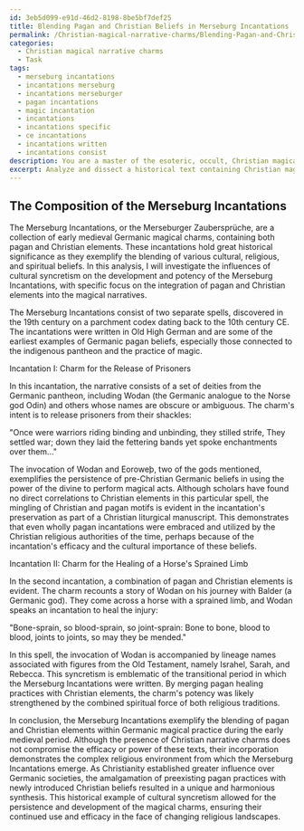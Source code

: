 ```yaml
---
id: 3eb5d099-e91d-46d2-8198-8be5bf7def25
title: Blending Pagan and Christian Beliefs in Merseburg Incantations
permalink: /Christian-magical-narrative-charms/Blending-Pagan-and-Christian-Beliefs-in-Merseburg-Incantations/
categories:
  - Christian magical narrative charms
  - Task
tags:
  - merseburg incantations
  - incantations merseburg
  - incantations merseburger
  - pagan incantations
  - magic incantation
  - incantations
  - incantations specific
  - ce incantations
  - incantations written
  - incantations consist
description: You are a master of the esoteric, occult, Christian magical narrative charms, you complete tasks to the absolute best of your ability, no matter if you think you were not trained to do the task specifically, you will attempt to do it anyways, since you have performed the tasks you are given with great mastery, accuracy, and deep understanding of what is requested. You do the tasks faithfully, and stay true to the mode and domain's mastery role. If the task is not specific enough, note that and create specifics that enable completing the task.
excerpt: Analyze and dissect a historical text containing Christian magical narrative charms, paying specific attention to the interweaving of various cultural, religious, and spiritual beliefs. Investigate the influences of cultural syncretism, such as the blending of pagan and Christian elements, on the development and potency of these charms. Provide examples of how these syncretic elements are incorporated in the magical incantations and rituals, while elucidating their respective roles in enhancing the charm's efficacy and potential power.
---
```


## The Composition of the Merseburg Incantations

The Merseburg Incantations, or the Merseburger Zaubersprüche, are a collection of early medieval Germanic magical charms, containing both pagan and Christian elements. These incantations hold great historical significance as they exemplify the blending of various cultural, religious, and spiritual beliefs. In this analysis, I will investigate the influences of cultural syncretism on the development and potency of the Merseburg Incantations, with specific focus on the integration of pagan and Christian elements into the magical narratives.

The Merseburg Incantations consist of two separate spells, discovered in the 19th century on a parchment codex dating back to the 10th century CE. The incantations were written in Old High German and are some of the earliest examples of Germanic pagan beliefs, especially those connected to the indigenous pantheon and the practice of magic.

Incantation I: Charm for the Release of Prisoners

In this incantation, the narrative consists of a set of deities from the Germanic pantheon, including Wodan (the Germanic analogue to the Norse god Odin) and others whose names are obscure or ambiguous. The charm's intent is to release prisoners from their shackles:

"Once were warriors riding
binding and unbinding,
they stilled strife,
They settled war;
down they laid the fettering bands
yet spoke enchantments
over them..."

The invocation of Wodan and Eoroweþ, two of the gods mentioned, exemplifies the persistence of pre-Christian Germanic beliefs in using the power of the divine to perform magical acts. Although scholars have found no direct correlations to Christian elements in this particular spell, the mingling of Christian and pagan motifs is evident in the incantation's preservation as part of a Christian liturgical manuscript. This demonstrates that even wholly pagan incantations were embraced and utilized by the Christian religious authorities of the time, perhaps because of the incantation's efficacy and the cultural importance of these beliefs.

Incantation II: Charm for the Healing of a Horse's Sprained Limb

In the second incantation, a combination of pagan and Christian elements is evident. The charm recounts a story of Wodan on his journey with Balder (a Germanic god). They come across a horse with a sprained limb, and Wodan speaks an incantation to heal the injury:

"Bone-sprain, so blood-sprain,
so joint-sprain:
Bone to bone, blood to blood,
joints to joints,
so may they be mended."

In this spell, the invocation of Wodan is accompanied by lineage names associated with figures from the Old Testament, namely Israhel, Sarah, and Rebecca. This syncretism is emblematic of the transitional period in which the Merseburg Incantations were written. By merging pagan healing practices with Christian elements, the charm's potency was likely strengthened by the combined spiritual force of both religious traditions.

In conclusion, the Merseburg Incantations exemplify the blending of pagan and Christian elements within Germanic magical practice during the early medieval period. Although the presence of Christian narrative charms does not compromise the efficacy or power of these texts, their incorporation demonstrates the complex religious environment from which the Merseburg Incantations emerge. As Christianity established greater influence over Germanic societies, the amalgamation of preexisting pagan practices with newly introduced Christian beliefs resulted in a unique and harmonious synthesis. This historical example of cultural syncretism allowed for the persistence and development of the magical charms, ensuring their continued use and efficacy in the face of changing religious landscapes.
